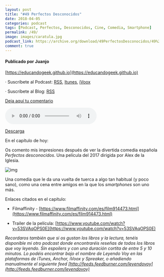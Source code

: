 ```yaml
---
layout: post
title: "#49 Perfectos Desconocidos"
date: 2018-04-05
categories: podcast
tags: [Podcast, Perfectos, Desconocidos, Cine, Comedia, Smartphone]
permalink: /49/
image: images/caratula.jpg
podcast_link: https://archive.org/download/49PerfectosDesconocidos/49%20Perfectos%20Desconocidos.mp3
comment: true
---
```


#### Publicado por Juanjo

[https://educandogeek.github.io](https://educandogeek.github.io)

· Suscríbete al Podcast: [RSS](http://feeds.feedburner.com/educandogeek), [Itunes](https://itunes.apple.com/es/podcast/educando-geek/id1110060146?mt=2), [iVoox](https://www.ivoox.com/podcast-educando-geek_sq_f1289274_1.html)

· Suscríbete al Blog: [RSS](http://feeds.feedburner.com/educandogeekblog)

[Deja aquí tu comentario](https://educandogeek.github.io/49/)

<audio controls>
  <source src="{{ page.podcast_link }}" type="audio/mp3">
</audio>


[Descarga][Mp3]


En el capítulo de hoy:

Os comento mis impresiones después de ver la divertida comedia española *Perfectos desconocidos*. Una película del 2017 dirigida por Alex de la Iglesia.


![img](https://pics.filmaffinity.com/perfectos_desconocidos-252289686-large.jpg)

Una comedia que le da una vuelta de tuerca a algo tan habitual (y poco sano), como una cena entre amigos en la que los *smartphones* son uno más.



Enlaces citados en el capítulo:

- Filmaffinity - [https://www.filmaffinity.com/es/film914473.html](https://www.filmaffinity.com/es/film914473.html)

- Trailer de la película: [https://www.youtube.com/watch?v=53SVAqOPS0E](https://www.youtube.com/watch?v=53SVAqOPS0E)


*Recordaros también que si os gustan los libros y la lectura, tenéis disponible mi otro podcast donde encontraréis reseñas de todos los libros que voy leyendo. Sin espoilers y con una duración cortita de entre 5 y 10 minutos. Lo podéis encontrar bajo el nombre de Leyendo Voy en las plataformas de iTunes, Anchor, iVoox y Spreaker, o añadiendo manualmente el siguiente feed [http://feeds.feedburner.com/leyendovoy](http://feeds.feedburner.com/leyendovoy)*



[Mp3]: https://archive.org/download/49PerfectosDesconocidos/49%20Perfectos%20Desconocidos.mp3
